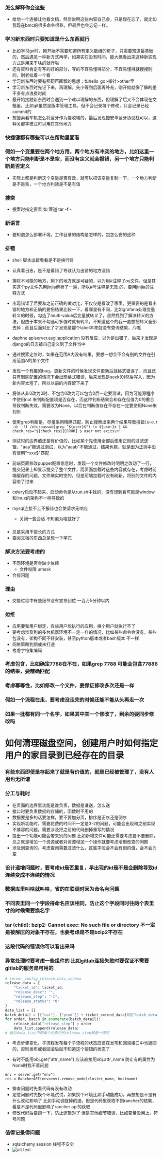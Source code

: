 ### 怎么解释你会这些
- 给他一个连接让他看文档，然后说明这些内容自己会，只是现在忘了，就比如我现在bmc的很多命令很熟，但最后也会忘记一样。
### 学习新东西时只要知道是什么东西就行
- 比如学习go时，刚开始不需要知道所有定义数组的房子，只需要知道最基础的，然后遇见一种新方式再学，如果实在没有时间，能大概看出来这种新实现方式是用来干啥的就行啦
- 还有资料肯定有写的好的部分，写的不容易懂得部分，不容易懂得就搜搜别的，别老拉着一个看
- 学习新东西时要有照葫芦画瓢的思想；如hello_go>指针>other里
- 学习新东西时先记下来，再理解。先小等到后面再补充，刚开始就像了解的差不多有点浪费时间
- 最开始接触新东西时会遇到一个难以理解的东西，但理解了后又不会体现在文档里，比如git虽然是版本管理工具，但不会记录每个修改，只会记录已经commit的
- 想搜索看车机怎么将蓝牙作为接收端的，最后发现搜安卓蓝牙协议栈可以，这种关键字模式可以用在其他地方
### 快捷键都有哪些可以在帮助里面看
### 假如一个变量要在两个地方用，两个地方有冲突的地方，比如这里一个地方只能判断是不是空，而没有定义就会报错，另一个地方只能判断是否定义
- 实际上都是判断这个变量是否有效，就可以把该变量复制一下，一个地方判断是不是空，一个地方判读是不是有值
### 搜索
- 搜索时指定要素 如 管道 tar -f -
### 新语言
- 要知道怎么部署环境，工作目录的结构是怎样的，包怎么安的这种

### 排错
- shell 脚本出错看看是不是换行符
- 认真看日志，是不是看错了导致认为出错的地方没错
- 排除不可能的地方，剩下的地方就是可疑的，以为用#注释了py文件，但是其实这个py文件先用jinjia解析了一遍，所以#号注释是无效 的，要用jinjia的注释方式    
- 出现错误了后要和之前正确的做对比，不仅仅是看改了哪里，更重要的是看出错的地方和正确的要把结果比较一下，看哪里有不同，比如grafana处理变量转义的时候，勾选了multi-value后变量就转义了，虽然找到了解决转义的方法，但由于本来不勾选可多值时就有转义，不知道这个的我一直想把转义全部去掉；而且后面对比了才发现是那个label本来就没有查询结果，八嘎
- daphne apiserver.asgi:application 没有反应，以为是出错了，后来才发现是django的日志被自己定义到了文件当中
- 通过搜索定位时，如果在范围A内没有结果，要想一想会不会有别的文件在引用范围A的某个文件
- 发现一个有趣的bug，更新文件的时候发现文件更新后就格式错误了，而且还只有删除配置的情况下会出现格式错误，后来发现是seek(0)然后写入，因为新内容太短了，所以以前的内容留下来了
- 将值从非0改为0时、不包含0改为可以包含0后一定要测试，因为可能源程序中使用not 来判断配置项是否存在，而这种判断结果会和存在但值为0的重合导致判断失效，需要改为None，以后在判断值存在不存在一定要使用None来判断
- 使用grep判断是，尽量采用精确匹配，防止搜索出来两个结果导致报错`[$(cut -d: -f1 /etc/passwd|grep
^${user}$") != ${user}x ] && check_res="${check_res}[ERROR] $ user not exits\n'`

- 测试时的边界值还是有价值的，比如某个先使用全部后使用正则的过滤逻辑，"aaa"能通过测试，以为"aaab"不能通过，结果也能，就是因为正则中没有使用"^xxx$"匹配
- 前端页面修改puppet配置信息时，发现一个文件修改时明明之改动了一行，提交记录上却显示提交了整个文件，而页面加载时这些内容就存在，考虑时前端缓存的问题，文件确实时空的，但是前端加载时没有刷新，将别的文件的内容带了过来
- celery启动不起来，启动命令是从run.sh中找的，没有想到看可能是window和linux的架构不一样导致的
- mysql连接不上不报错也会使请求无响应
  - 关闭一些会话 不知道为啥就好了
### 
- 总是采用不擅长的方式
- 查阅文档的东西总是想一下学完
### 解决方法要考虑的
- 不同环境是否会缺少依赖
    - 文件权限 umask
- 合规问题
### 理由
- 交接过程中有些细节没有宣导到位
一百万5分钟以内


### 运维
- 应用要和用户绑定，有些用户能执行的应用，换个用户就执行不了
- 要考虑涉及到的多台机器环境不一定一样的情况，比如某些命令会没有，某些包没有，架构不同不好安装，甚至python版本或者bash版本 不一样
- 网络策略到期或未打通
- 考虑字符集编码 
### 考虑包含，比如确定7788在不在，如果grep 7788 可能会包含77886的结果，要精确匹配
### 考虑幂等性，比如修改一个文件，要保证修改多次还是一样
### 假如一个流程在走，要考虑没走完的时候还能不能从头再走一次
### 如果一批都有同一个名字，如果其中某一个修改了，剩余的要同步修改吗
# 如何清理磁盘空间，创建用户时如何指定用户的家目录到已经存在的目录
### 有些东西即便是存起来了就是有价值的，就是已经被管理了，没有人用也无所谓
### 分工与耗时
- 在页面的边界里功能是谁负责，数据是谁送，怎么送
- 接口时要负责数据的存储的，函数时不用的
- 数据要是多的话要怎样，要不要加分页，排序是正序还是倒序
- 实现新功能时，需要花费的时间不一定是3-2的问题，可能会出现和之前实现不兼容的问题，需要涉及把之前的代码删掉重写的情况
- 提出一个功能可能会带来别的问题 比如新增文件可能还需要考虑要不要删除，总之就是增加一个资源或者对资源增加一个操作就要考虑增删改查的问题
- 涉及到查询的，考虑查询需要过滤什么，这些字段会不会有别的值，会不会为空
### 设计递增问题时，要考虑id是否重复，早出现的id是不是会删除导致id连续变成不连续的情况
### 数据库里叫啥就叫啥，省的在联调时因为命名有问题
### 不同表里同一个字段得命名应该相同，防止这个字段同时往两个表里寸的时候需要换名字
### tar (child): bzip2: Cannot exec: No such file or directory 不一定是被解压的对象不存在，也要考虑是不是bzip2不存在
### 这段代码的错误你可以看出来吗
### 异常处理时要考虑一些组件的 比如gitlab连接失败时要保证不需要gitlab的服务是可用的
```py
# server_config_release_data_schema
release_data = {
    "ticket_id": ticket_id,
    "release_desc": "",
    "release_step": "-1",
    "release_status": "0"
}
data_list = []
batch_detail = [["uat"], ["prod"]] + ticket_extend_data[0]["batch_detail"]
for order, batch in enumerate(batch_detail):
    release_data["release_step"] = order
    data_list.append(release_data)
# 最后data_list中的每个元素中的release_step都是一样的
```
- 考虑步骤变化，子流程发布每个子流程的状态应该在发布和回滚接口中也返回的，否则发布或者回滚后就不知道这个按钮的状态了

- 有时不能用obj.get("attr_name") 应该直接用obj.attr_name 防止有的属性为None时找不着问题
```
env = server.get("env")
res = RancherAPI(env=env).remove_node(cluster_name, hostname)
```
- 排查问题时先看代码有没有改动
- 定位问题时先换个环境试试，如果换个环境比如手动能成功，再想想是不是有什么改动影响了 比如手动调就掉的通，但是代码里获取不到rancher的结果，看是不是代码里影响了rancher api的获取
- 修改代码后要跑一下，防止逻辑对了 但是其他细节错误，比如变量没用上，符号问题

### 值得记录得问题
- sqlalchemy session 线程不安全
- ![alt text](imgs/experience.image.png)
